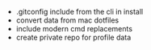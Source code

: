 - .gitconfig include from the cli in install
- convert data from mac dotfiles
- include modern cmd replacements
- create private repo for profile data